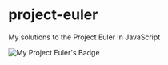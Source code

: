 project-euler
=============

My solutions to the Project Euler in JavaScript

![My Project Euler's Badge](http://projecteuler.net/profile/renatoargh.png)
